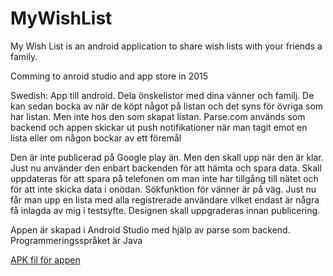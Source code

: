 # MyWishList

My Wish List is an android application to share wish lists with your friends a family.

Comming to anroid studio and app store in 2015

Swedish:
App till android. Dela önskelistor med dina vänner och familj. De kan sedan bocka av när de köpt något på listan och det syns för övriga som har listan. Men inte hos den som skapat listan. Parse.com används som backend och appen skickar ut push notifikationer när man tagit emot en lista eller om någon bockar av ett föremål

Den är inte publicerad på Google play än. Men den skall upp när den är klar. Just nu använder den enbart backenden för att hämta och spara data. Skall uppdateras för att spara på telefonen om man inte har tillgång till nätet och för att inte skicka data i onödan. Sökfunktion för vänner är på väg. Just nu får man upp en lista med alla registrerade användare vilket endast är några få inlagda av mig i testsyfte. Designen skall uppgraderas innan publicering.

Appen är skapad i Android Studio med hjälp av parse som backend. Programmeringsspråket är Java

[APK fil för appen](http://kristofferf.node365.se/app-release.apk)
